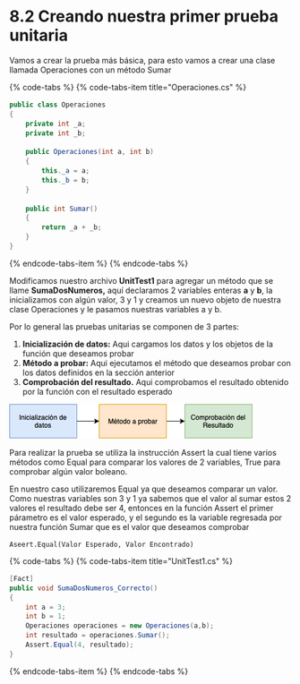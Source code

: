 # 8.2 Creando nuestra primer prueba unitaria

Vamos a crear la prueba más básica, para esto vamos a crear una clase llamada Operaciones con un método Sumar

{% code-tabs %}
{% code-tabs-item title="Operaciones.cs" %}
```csharp
public class Operaciones
{
    private int _a;
    private int _b;

    public Operaciones(int a, int b)
    {
        this._a = a;
        this._b = b;
    }

    public int Sumar()
    {
        return _a + _b;
    }
}
```
{% endcode-tabs-item %}
{% endcode-tabs %}

Modificamos nuestro archivo **UnitTest1** para agregar un método que se llame **SumaDosNumeros,** aquí declaramos 2 variables enteras **a** y **b**, la inicializamos con algún valor, 3 y 1 y creamos un nuevo objeto de nuestra clase Operaciones y le pasamos nuestras variables a y b.

Por lo general las pruebas unitarias se componen de 3 partes:

1. **Inicialización de datos:** Aqui cargamos los datos y los objetos de la función que deseamos probar
2. **Método a probar:** Aqui ejecutamos el método que deseamos probar con los datos definidos en la sección anterior
3. **Comprobación del resultado.** Aqui comprobamos el resultado obtenido por la función con el resultado esperado

![](../../.gitbook/assets/image%20%28162%29.png)

Para realizar la prueba se utiliza la instrucción Assert la cual tiene varios métodos como Equal para comparar los valores de 2 variables, True para comprobar algún valor boleano.

En nuestro caso utilizaremos Equal ya que deseamos comparar un valor. Como nuestras variables son 3 y 1 ya sabemos que el valor al sumar estos 2 valores el resultado debe ser 4, entonces en la función Assert el primer párametro es el valor esperado, y el segundo  es la variable regresada por nuestra función Sumar que es el valor que deseamos comprobar

```text
Aseert.Equal(Valor Esperado, Valor Encontrado)
```

{% code-tabs %}
{% code-tabs-item title="UnitTest1.cs" %}
```csharp
[Fact]
public void SumaDosNumeros_Correcto()
{
    int a = 3;
    int b = 1;
    Operaciones operaciones = new Operaciones(a,b);
    int resultado = operaciones.Sumar();
    Assert.Equal(4, resultado);
}
```
{% endcode-tabs-item %}
{% endcode-tabs %}





